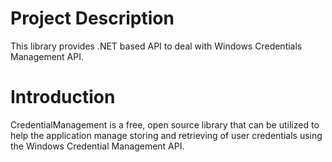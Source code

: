 # Project Description
This library provides .NET based API to deal with Windows Credentials Management API.


# Introduction

CredentialManagement is a free, open source library that can be utilized to help the application manage storing and retrieving of user credentials using the Windows Credential Management API.
